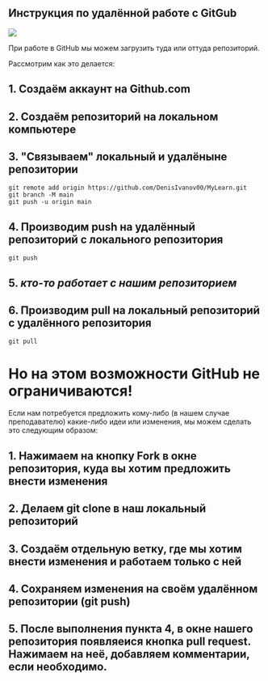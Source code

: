 ## Инструкция по удалённой работе с GitGub

![](GitHub.png)

При работе в GitHub мы можем загрузить туда или оттуда репозиторий.

Рассмотрим как это делается:

## 1. Создаём аккаунт на Github.com
## 2. Создаём репозиторий на локальном компьютере
## 3. "Связываем" локальный и удалёныне репозитории
```
git remote add origin https://github.com/DenisIvanov00/MyLearn.git
git branch -M main
git push -u origin main
```
## 4. Производим push на удалённый репозиторий с локального репозитория
```
git push 
```
## 5. *кто-то работает с нашим репозиторием*
## 6. Производим pull на локальный репозиторий с удалённого репозитория
```
git pull 
```
# Но на этом возможности GitHub не ограничиваются!

Если нам потребуется предложить кому-либо (в нашем случае преподавателю) какие-либо идеи или изменения, мы можем сделать это следующим образом:

## 1. Нажимаем на кнопку Fork в окне репозитория, куда вы хотим предложить внести изменения

## 2. Делаем git clone в наш локальный репозиторий

## 3. Создаём отдельную ветку, где мы хотим внести изменения и работаем только с ней

## 4. Сохраняем изменения на своём удалённом репозитории (git push)
## 5. После выполнения пункта 4, в окне нашего репозитория появляеися кнопка pull request. Нажимаем на неё, добавляем комментарии, если необходимо.




